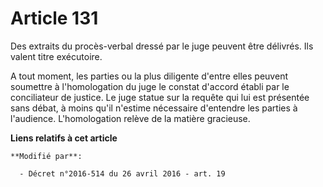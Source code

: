 # Article 131

Des extraits du procès-verbal dressé par le juge peuvent être délivrés. Ils valent titre exécutoire.

A tout moment, les parties ou la plus diligente d'entre elles peuvent soumettre à l'homologation du juge le constat d'accord
établi par le conciliateur de justice. Le juge statue sur la requête qui lui est présentée sans débat, à moins qu'il n'estime
nécessaire d'entendre les parties à l'audience. L'homologation relève de la matière gracieuse.

**Liens relatifs à cet article**

	**Modifié par**:

	  - Décret n°2016-514 du 26 avril 2016 - art. 19

